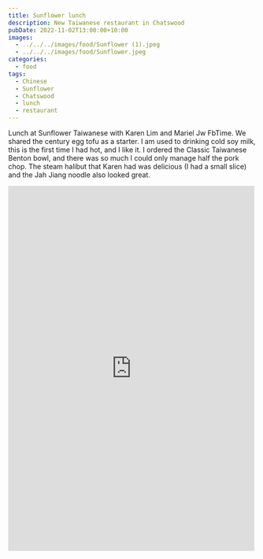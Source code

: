 ```yaml
---
title: Sunflower lunch
description: New Taiwanese restaurant in Chatswood
pubDate: 2022-11-02T13:00:00+10:00
images:
  - ../../../images/food/Sunflower (1).jpeg
  - ../../../images/food/Sunflower.jpeg
categories:
  - food
tags:
  - Chinese
  - Sunflower
  - Chatswood
  - lunch
  - restaurant
---
```


Lunch at Sunflower Taiwanese with Karen Lim and Mariel Jw FbTime. We shared the century egg tofu as a starter. I am used to drinking cold soy milk, this is the first time I had hot, and I like it. I ordered the Classic Taiwanese Benton bowl, and there was so much I could only manage half the pork chop. The steam halibut that Karen had was delicious (I had a small slice) and the Jah Jiang noodle also looked great.

<iframe src="https://www.facebook.com/plugins/post.php?href=https%3A%2F%2Fwww.facebook.com%2Fchris1.tham%2Fposts%2Fpfbid02ST65s91Jrkm8xm8bsSHkHbiPtrB2sAiZvV8yzVLHoZYspUJ5N63jHL4LfvqkyErTl&show_text=true&width=500" width="500" height="742" style="border:none;overflow:hidden" scrolling="no" frameborder="0" allowfullscreen="true" allow="autoplay; clipboard-write; encrypted-media; picture-in-picture; web-share"></iframe>
